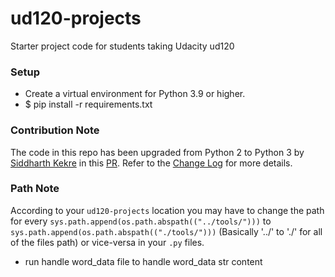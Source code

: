 ud120-projects
==============

Starter project code for students taking Udacity ud120

### Setup
- Create a virtual environment for Python 3.9 or higher.
- $ pip install -r requirements.txt

### Contribution Note
The code in this repo has been upgraded from Python 2 to Python 3 by [Siddharth Kekre](https://github.com/iSiddharth20) in this [PR](https://github.com/udacity/ud120-projects/pull/302). Refer to the [Change Log](https://github.com/iSiddharth20/ud120-projects/blob/master/CHANGELOG.md) for more details. 

### Path Note
According to your `ud120-projects` location you may have to change the path for every `sys.path.append(os.path.abspath(("../tools/")))` to `sys.path.append(os.path.abspath(("./tools/")))` (Basically '../' to './' for all of the files path) or vice-versa in your `.py` files.
- run handle word_data file to handle word_data str content 


